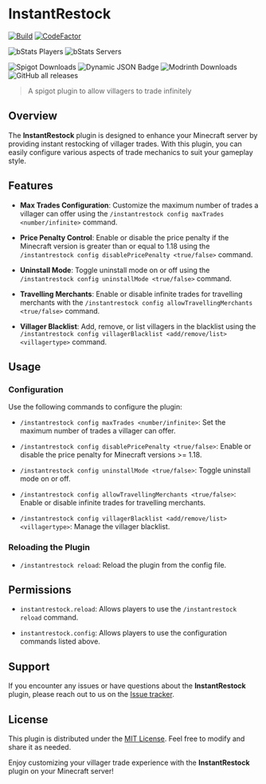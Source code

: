 # InstantRestock

[![Build](https://github.com/spartacus04/InstantRestock/actions/workflows/gradle.yml/badge.svg)](https://github.com/spartacus04/InstantRestock/actions/workflows/gradle.yml)
[![CodeFactor](https://www.codefactor.io/repository/github/spartacus04/instantrestock/badge)](https://www.codefactor.io/repository/github/spartacus04/instantrestock)

![bStats Players](https://img.shields.io/bstats/players/16589)
![bStats Servers](https://img.shields.io/bstats/servers/16589)

![Spigot Downloads](https://img.shields.io/spiget/downloads/88098?label=Spigot%20Downloads)
![Dynamic JSON Badge](https://img.shields.io/badge/dynamic/json?url=https%3A%2F%2Fhangar.papermc.io%2Fapi%2Fv1%2Fprojects%2FInfiniteVillagerTrades&query=%24.stats.downloads&label=Hangar%20Downloads&color=download)
![Modrinth Downloads](https://img.shields.io/modrinth/dt/7pdfxYHV?label=Modrinth%20downloads&color=00cc00)
![GitHub all releases](https://img.shields.io/github/downloads/spartacus04/instantrestock/total?label=Github%20downloads)

>A spigot plugin to allow villagers to trade infinitely

## Overview

The **InstantRestock** plugin is designed to enhance your Minecraft server by providing instant restocking of villager trades. With this plugin, you can easily configure various aspects of trade mechanics to suit your gameplay style.

## Features

- **Max Trades Configuration**: Customize the maximum number of trades a villager can offer using the `/instantrestock config maxTrades <number/infinite>` command.

- **Price Penalty Control**: Enable or disable the price penalty if the Minecraft version is greater than or equal to 1.18 using the `/instantrestock config disablePricePenalty <true/false>` command.

- **Uninstall Mode**: Toggle uninstall mode on or off using the `/instantrestock config uninstallMode <true/false>` command.

- **Travelling Merchants**: Enable or disable infinite trades for travelling merchants with the `/instantrestock config allowTravellingMerchants <true/false>` command.

- **Villager Blacklist**: Add, remove, or list villagers in the blacklist using the `/instantrestock config villagerBlacklist <add/remove/list> <villagertype>` command.

## Usage

### Configuration

Use the following commands to configure the plugin:

- `/instantrestock config maxTrades <number/infinite>`: Set the maximum number of trades a villager can offer.

- `/instantrestock config disablePricePenalty <true/false>`: Enable or disable the price penalty for Minecraft versions >= 1.18.

- `/instantrestock config uninstallMode <true/false>`: Toggle uninstall mode on or off.

- `/instantrestock config allowTravellingMerchants <true/false>`: Enable or disable infinite trades for travelling merchants.

- `/instantrestock config villagerBlacklist <add/remove/list> <villagertype>`: Manage the villager blacklist.

### Reloading the Plugin

- `/instantrestock reload`: Reload the plugin from the config file.

## Permissions

- `instantrestock.reload`: Allows players to use the `/instantrestock reload` command.

- `instantrestock.config`: Allows players to use the configuration commands listed above.

## Support

If you encounter any issues or have questions about the **InstantRestock** plugin, please reach out to us on the [Issue tracker](https://github.com/spartacus04/InstantRestock/issues).

## License

This plugin is distributed under the [MIT License](https://github.com/spartacus04/InstantRestock/blob/master/LICENSE). Feel free to modify and share it as needed.

Enjoy customizing your villager trade experience with the **InstantRestock** plugin on your Minecraft server!
